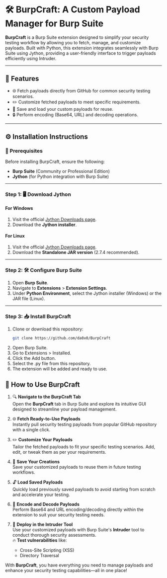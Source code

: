 # 🛠️ **BurpCraft: A Custom Payload Manager for Burp Suite**

**BurpCraft** is a Burp Suite extension designed to simplify your security testing workflow by allowing you to fetch, manage, and customize payloads. Built with Python, this extension integrates seamlessly with Burp Suite using Jython, providing a user-friendly interface to trigger payloads efficiently using Intruder.

---

## 🚀 **Features**

- 🌐 Fetch payloads directly from GitHub for common security testing scenarios.
- ✏️ Customize fetched payloads to meet specific requirements.
- 💾 Save and load your custom payloads for reuse.
- 🔒 Perform encoding (Base64, URL) and decoding operations.

---

## ⚙️ **Installation Instructions**

### 🔗 Prerequisites

Before installing BurpCraft, ensure the following:

- **Burp Suite** (Community or Professional Edition)
- **Jython** (for Python integration with Burp Suite)

---

### Step 1: 🖥️ **Download Jython**

#### For Windows
1. Visit the official [Jython Downloads page](https://www.jython.org/download.html).
2. Download the **Jython installer**.

#### For Linux
1. Visit the official [Jython Downloads page](https://www.jython.org/download.html).
2. Download the **Standalone JAR version** (2.7.4 recommended).

---

### Step 2: 🛠️ **Configure Burp Suite**

1. Open **Burp Suite**.
2. Navigate to **Extensions** > **Extension Settings**.
3. Under **Python Environment**, select the Jython installer (Windows) or the JAR file (Linux).

---

### Step 3: 📥 **Install BurpCraft**

1. Clone or download this repository:
   ```bash
   git clone https://github.com/da0x0/BurpCraft
2. Open Burp Suite.
3. Go to Extensions > Installed.
4. Click the Add button.
5. Select the .py file from this repository.
6. The extension will be added and ready to use.




## 📝 **How to Use BurpCraft**

1. 🔍 **Navigate to the BurpCraft Tab**  
   Open the **BurpCraft** tab in Burp Suite and explore its intuitive GUI designed to streamline your payload management.

2. 🌐 **Fetch Ready-to-Use Payloads**  
   Instantly pull security testing payloads from popular GitHub repository with a single click.

3. ✏️ **Customize Your Payloads**  
   Tailor the fetched payloads to fit your specific testing scenarios. Add, edit, or tweak them as per your requirements.

4. 💾 **Save Your Creations**  
   Save your customized payloads to reuse them in future testing workflows.

5. 🔓 **Load Saved Payloads**  
   Quickly load previously saved payloads to avoid starting from scratch and accelerate your testing.

6. 🔑 **Encode and Decode Payloads**  
   Perform Base64 and URL encoding/decoding directly within the extension to suit your security testing needs.

7. 🚀 **Deploy in the Intruder Tool**  
   Use your customized payloads with Burp Suite's **Intruder** tool to conduct thorough security assessments.  
   🔥 **Test vulnerabilities** like:  
      - Cross-Site Scripting (XSS)  
      - Directory Traversal  

With **BurpCraft**, you have everything you need to manage payloads and enhance your security testing capabilities—all in one place!

